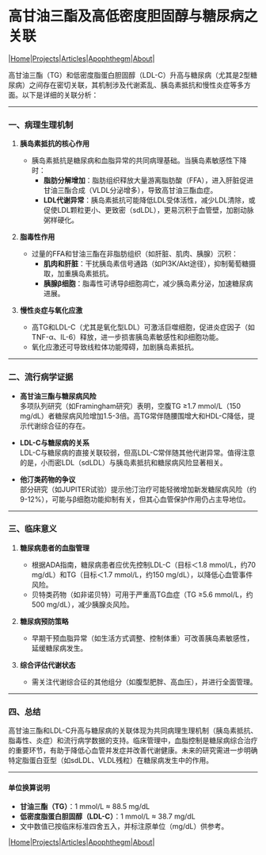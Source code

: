 # 高甘油三酯及高低密度胆固醇与糖尿病之关联

|[Home](/README.md)|[Projects](/projects.md)|[Articles](/articles.md)|[Apophthegm](/apophthegm.md)|[About](/about.md)|

高甘油三酯（TG）和低密度脂蛋白胆固醇（LDL-C）升高与糖尿病（尤其是2型糖尿病）之间存在密切关联，其机制涉及代谢紊乱、胰岛素抵抗和慢性炎症等多方面。以下是详细的关联分析：

---

### **一、病理生理机制**
1. **胰岛素抵抗的核心作用**  
   - 胰岛素抵抗是糖尿病和血脂异常的共同病理基础。当胰岛素敏感性下降时：  
     - **脂肪分解增加**：脂肪组织释放大量游离脂肪酸（FFA），进入肝脏促进甘油三酯合成（VLDL分泌增多），导致高甘油三酯血症。  
     - **LDL代谢异常**：胰岛素抵抗可能降低LDL受体活性，减少LDL清除，或促使LDL颗粒更小、更致密（sdLDL），更易沉积于血管壁，加剧动脉粥样硬化。

2. **脂毒性作用**  
   - 过量的FFA和甘油三酯在非脂肪组织（如肝脏、肌肉、胰腺）沉积：  
     - **肌肉和肝脏**：干扰胰岛素信号通路（如PI3K/Akt途径），抑制葡萄糖摄取，加重胰岛素抵抗。  
     - **胰腺β细胞**：脂毒性可诱导β细胞凋亡，减少胰岛素分泌，加速糖尿病进展。

3. **慢性炎症与氧化应激**  
   - 高TG和LDL-C（尤其是氧化型LDL）可激活巨噬细胞，促进炎症因子（如TNF-α、IL-6）释放，进一步损害胰岛素敏感性和β细胞功能。  
   - 氧化应激还可导致线粒体功能障碍，加剧胰岛素抵抗。

---

### **二、流行病学证据**
- **高甘油三酯与糖尿病风险**  
  多项队列研究（如Framingham研究）表明，空腹TG ≥1.7 mmol/L（150 mg/dL）者糖尿病风险增加1.5-3倍。高TG常伴随腰围增大和HDL-C降低，提示代谢综合征的存在。
  
- **LDL-C与糖尿病的关系**  
  LDL-C与糖尿病的直接关联较弱，但高LDL-C常伴随其他代谢异常。值得注意的是，小而密LDL（sdLDL）与胰岛素抵抗和糖尿病风险显著相关。

- **他汀类药物的争议**  
  部分研究（如JUPITER试验）提示他汀治疗可能轻微增加新发糖尿病风险（约9-12%），可能与β细胞功能抑制有关，但其心血管保护作用仍占主导地位。

---

### **三、临床意义**
1. **糖尿病患者的血脂管理**  
   - 根据ADA指南，糖尿病患者应优先控制LDL-C（目标＜1.8 mmol/L，约70 mg/dL）和TG（目标＜1.7 mmol/L，约150 mg/dL），以降低心血管事件风险。  
   - 贝特类药物（如非诺贝特）可用于严重高TG血症（TG ≥5.6 mmol/L，约500 mg/dL），减少胰腺炎风险。

2. **糖尿病预防策略**  
   - 早期干预血脂异常（如生活方式调整、控制体重）可改善胰岛素敏感性，延缓糖尿病发生。

3. **综合评估代谢状态**  
   - 需关注代谢综合征的其他组分（如腹型肥胖、高血压），并进行全面管理。

---

### **四、总结**
高甘油三酯和LDL-C升高与糖尿病的关联体现为共同病理生理机制（胰岛素抵抗、脂毒性、炎症）和流行病学数据的支持。临床管理中，血脂控制是糖尿病综合治疗的重要环节，有助于降低心血管并发症并改善代谢健康。未来的研究需进一步明确特定脂蛋白亚型（如sdLDL、VLDL残粒）在糖尿病发生中的作用。

---

#### **单位换算说明**
- **甘油三酯（TG）**：1 mmol/L ≈ 88.5 mg/dL  
- **低密度脂蛋白胆固醇（LDL-C）**：1 mmol/L ≈ 38.7 mg/dL  
- 文中数值已按临床标准四舍五入，并标注原单位（mg/dL）供参考。

|[Home](/README.md)|[Projects](/projects.md)|[Articles](/articles.md)|[Apophthegm](/apophthegm.md)|[About](/about.md)|
